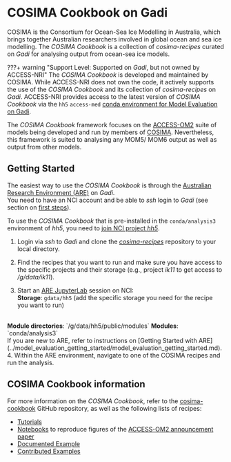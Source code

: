 # COSIMA Cookbook on Gadi


COSIMA is the Consortium for Ocean-Sea Ice Modelling in Australia, which brings together Australian researchers involved in global ocean and sea ice modelling. The <i>COSIMA Cookbook</i> is a collection of <i>cosima-recipes</i> curated on <i>Gadi</i> for analysing output from ocean-sea ice models.

???+ warning "Support Level: Supported on <i>Gadi</i>, but not owned by ACCESS-NRI"
    <!-- Who develped the tool? -->
    The <i>COSIMA Cookbook</i> is developed and maintained by COSIMA. While ACCESS-NRI does not own the code, it actively supports the use of the <i>COSIMA Cookbook</i> and its collection of <i>cosima-recipes</i> on <i>Gadi</i>. 
    ACCESS-NRI provides access to the latest version of <i>COSIMA Cookbook</i> via the `hh5` `access-med` <a href="\model_evaluation/model_evaluation_getting_started/model_evaluation_getting_started">conda environment for Model Evaluation on Gadi</a>.

 The <i>COSIMA Cookbook</i> framework focuses on the <a href="/models/configurations/access-om">ACCESS-OM2</a> suite of models being developed and run by members of <a href="http://cosima.org.au/" target="_blank">COSIMA</a>. Nevertheless, this framework is suited to analysing any MOM5/ MOM6 output as well as output from other models.

## Getting Started

The easiest way to use the <i>COSIMA Cookbook</i> is through the <a href="https://are.nci.org.au" target="_blank">Australian Research Environment (ARE)</a> on <i>Gadi</i>.<br>
You need to have an NCI account and be able to *ssh* login to <i>Gadi</i> (see section on [first steps](../../getting_started/first_steps.md)).

To use the <i>COSIMA Cookbook</i> that is pre-installed in the `conda/analysis3` environment of *hh5*, you need to <a href="https://my.nci.org.au/mancini/project/hh5" target="_blank">join NCI project *hh5*</a>.

1. Login  via *ssh* to <i>Gadi</i> and clone the <a href="https://github.com/COSIMA/cosima-recipes" target="_blank"><i>cosima-recipes</i></a> repository to your local directory.  

2. Find the recipes that you want to run and make sure you have access to the specific projects and their storage (e.g., project *ik11* to get access to */g/data/ik11*).

3. Start an <a href="https://are.nci.org.au" target="_blank">ARE JupyterLab</a> session on NCI:  
  <b>Storage</b>: `gdata/hh5` (add the specific storage you need for the recipe you want to run)
  <br>
  <b>Module directories</b>: `/g/data/hh5/public/modules`  
  <b>Modules</b>: `conda/analysis3`
  <br>
  If you are new to ARE, refer to instructions on [Getting Started with ARE](../model_evaluation_getting_started/model_evaluation_getting_started.md).
4. Within the ARE environment, navigate to one of the COSIMA recipes and run the analysis.

## COSIMA Cookbook information

For more information on the <i>COSIMA Cookbook</i>, refer to the <a href="https://github.com/COSIMA/cosima-cookbook" target="_blank">cosima-cookbook</a> GitHub repository, as well as the following lists of recipes:

- <a href="https://github.com/COSIMA/cosima-recipes/tree/main/Tutorials" target="_blank">Tutorials</a>
- <a href="https://github.com/COSIMA/cosima-recipes/tree/main/ACCESS-OM2-GMD-Paper-Figs" target="_blank">Notebooks</a> to reproduce figures of the <a href="https://gmd.copernicus.org/articles/13/401/2020/" target="_blank">ACCESS-OM2 announcement paper</a>
- <a href="https://github.com/COSIMA/cosima-recipes/tree/main/DocumentedExamples" target="_blank">Documented Example</a>
- <a href="https://github.com/COSIMA/cosima-recipes/tree/main/ContributedExamples" target="_blank">Contributed Examples</a>

